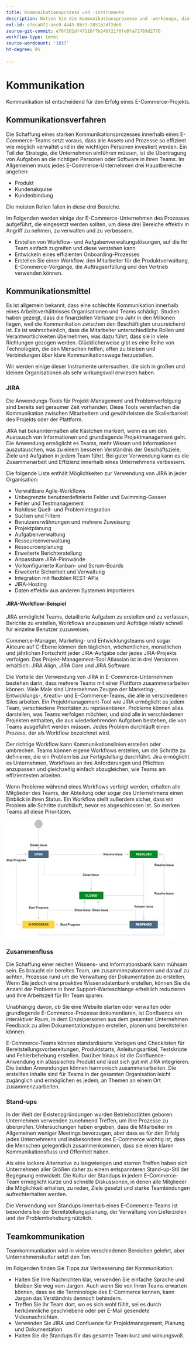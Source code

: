 ```yaml
---
title: Kommunikationsprozess und -instrumente
description: Nutzen Sie die Kommunikationsprozesse und -werkzeuge, die den Anforderungen Ihres E-Commerce-Teams entsprechen.
exl-id: e7eca8f1-aec0-4a45-8b57-2851b2df2de0
source-git-commit: e76f101df47116f7b246f21f0fe0fa72769d2776
workflow-type: tm+mt
source-wordcount: '1037'
ht-degree: 0%

---
```


# Kommunikation

Kommunikation ist entscheidend für den Erfolg eines E-Commerce-Projekts.

## Kommunikationsverfahren

Die Schaffung eines starken Kommunikationsprozesses innerhalb eines E-Commerce-Teams setzt voraus, dass alle Assets und Prozesse so effizient wie möglich verwaltet und in die wichtigen Personen investiert werden. Ein Teil der Strategie, die Unternehmen einführen müssen, ist die Übertragung von Aufgaben an die richtigen Personen oder Software in ihren Teams. Im Allgemeinen muss jedes E-Commerce-Unternehmen drei Hauptbereiche angehen:

- Produkt
- Kundenakquise
- Kundenbindung

Die meisten Rollen fallen in diese drei Bereiche.

Im Folgenden werden einige der E-Commerce-Unternehmen des Prozesses aufgeführt, die eingesetzt werden sollten, um diese drei Bereiche effektiv in Angriff zu nehmen, zu verwalten und zu verbessern.

- Erstellen von Workflow- und Aufgabenverwaltungslösungen, auf die Ihr Team einfach zugreifen und diese verstehen kann
- Entwickeln eines effizienten Onboarding-Prozesses
- Erstellen Sie einen Workflow, den Mitarbeiter für die Produktverwaltung, E-Commerce-Vorgänge, die Auftragserfüllung und den Vertrieb verwenden können.

## Kommunikationsmittel

Es ist allgemein bekannt, dass eine schlechte Kommunikation innerhalb eines Arbeitsverhältnisses Organisationen und Teams schädigt. Studien haben gezeigt, dass die finanziellen Verluste pro Jahr in den Millionen liegen, weil die Kommunikation zwischen den Beschäftigten unzureichend ist. Es ist wahrscheinlich, dass die Mitarbeiter unterschiedliche Rollen und Verantwortlichkeiten übernehmen, was dazu führt, dass sie in viele Richtungen gezogen werden. Glücklicherweise gibt es eine Reihe von Technologien, die den Menschen helfen, offen zu bleiben und Verbindungen über klare Kommunikationswege herzustellen.

Wir werden einige dieser Instrumente untersuchen, die sich in großen und kleinen Organisationen als sehr wirkungsvoll erwiesen haben.

### JIRA

Die Anwendungs-Tools für Projekt-Management und Problemverfolgung sind bereits seit geraumer Zeit vorhanden. Diese Tools vereinfachen die Kommunikation zwischen Mitarbeitern und gewährleisten die Skalierbarkeit des Projekts oder der Plattform.

JIRA hat bekanntermaßen alle Kästchen markiert, wenn es um den Austausch von Informationen und grundlegende Projektmanagement geht. Die Anwendung ermöglicht es Teams, mehr Wissen und Informationen auszutauschen, was zu einem besseren Verständnis der Geschäftsziele, Ziele und Aufgaben in jedem Team führt. Bei guter Verwendung kann es die Zusammenarbeit und Effizienz innerhalb eines Unternehmens verbessern.

Die folgende Liste enthält Möglichkeiten zur Verwendung von JIRA in jeder Organisation:

- Verwaltbare Agile-Workflows
- Unbegrenzte benutzerdefinierte Felder und Swimming-Gassen
- Fehler und Testmanagement
- Nahtlose Quell- und Problemintegration
- Suchen und Filtern
- Benutzererwähnungen und mehrere Zuweisung
- Projektplanung
- Aufgabenverwaltung
- Ressourcenverwaltung
- Ressourcenplanung
- Erweiterte Berichterstellung
- Anpassbare JIRA-Pinnwände
- Vorkonfigurierte Kanban- und Scrum-Boards
- Erweiterte Sicherheit und Verwaltung
- Integration mit flexiblen REST-APIs
- JIRA-Hosting
- Daten effektiv aus anderen Systemen importieren

#### JIRA-Workflow-Beispiel

JIRA ermöglicht Teams, detaillierte Aufgaben zu erstellen und zu verfassen, Berichte zu erstellen, Workflows anzupassen und Aufträge relativ schnell für einzelne Benutzer zuzuweisen.

Commerce-Manager, Marketing- und Entwicklungsteams und sogar Akteure auf C-Ebene können den täglichen, wöchentlichen, monatlichen und jährlichen Fortschritt jeder JIRA-Aufgabe oder jedes JIRA-Projekts verfolgen. Das Projekt-Management-Tool Atlassian ist in drei Versionen erhältlich: JIRA Align, JIRA Core und JIRA Software.

Die Vorteile der Verwendung von JIRA in E-Commerce-Unternehmen bestehen darin, dass mehrere Teams mit einer Plattform zusammenarbeiten können. Viele Male sind Unternehmen Zeugen der Marketing-, Entwicklungs-, Kreativ- und E-Commerce-Teams, die alle in verschiedenen Silos arbeiten. Ein Projektmanagement-Tool wie JIRA ermöglicht es jedem Team, verschiedene Prioritäten zu repräsentieren. Probleme können alles darstellen, was Teams verfolgen möchten, und sind alle in verschiedenen Projekten enthalten, die aus wiederkehrenden Aufgaben bestehen, die von Teams ausgeführt werden müssen. Jedes Problem durchläuft einen Prozess, der als Workflow bezeichnet wird.

Der richtige Workflow kann Kommunikationslinien erstellen oder umbrechen. Teams können eigene Workflows erstellen, um die Schritte zu definieren, die ein Problem bis zur Fertigstellung durchführt. Jira ermöglicht es Unternehmen, Workflows an ihre Anforderungen und Pflichten anzupassen und gleichzeitig einfach abzugleichen, wie Teams am effizientesten arbeiten.

Wenn Probleme während eines Workflows verfolgt werden, erhalten alle Mitglieder des Teams, der Abteilung oder sogar des Unternehmens einen Einblick in ihren Status. Ein Workflow stellt außerdem sicher, dass ein Problem alle Schritte durchläuft, bevor es abgeschlossen ist. So merken Teams all diese Prioritäten.

![Beispieldiagramm für einen JIRA-Workflow](../../assets/playbooks/jira-workflow-example.png)

### Zusammenfluss

Die Schaffung einer reichen Wissens- und Informationsbank kann mühsam sein. Es braucht ein bereites Team, um zusammenzukommen und darauf zu achten, Prozesse rund um die Verwaltung der Dokumentation zu erstellen. Wenn Sie jedoch eine proaktive Wissensdatenbank erstellen, können Sie die Anzahl der Probleme in Ihrer Support-Warteschlange erheblich reduzieren und Ihre Arbeitszeit für Ihr Team sparen.

Unabhängig davon, ob Sie eine Website starten oder verwalten oder grundlegende E-Commerce-Prozesse dokumentieren, ist Confluence ein interaktiver Raum, in dem Einzelpersonen aus dem gesamten Unternehmen Feedback zu allen Dokumentationstypen erstellen, planen und bereitstellen können.

E-Commerce-Teams können standardisierte Vorlagen und Checklisten für Bereitstellungsvorbereitungen, Produktstarts, Anleitungsartikel, Testskripte und Fehlerbehebung erstellen. Darüber hinaus ist die Confluence-Anwendung ein atlassisches Produkt und lässt sich gut mit JIRA integrieren. Die beiden Anwendungen können harmonisch zusammenarbeiten. Die erstellten Inhalte sind für Teams in der gesamten Organisation leicht zugänglich und ermöglichen es jedem, an Themen an einem Ort zusammenzuarbeiten.

### Stand-ups

In der Welt der Existenzgründungen wurden Betriebsstätten geboren. Unternehmen verwenden zunehmend Treffen, um ihre Prozesse zu überprüfen. Untersuchungen haben ergeben, dass die Mitarbeiter im Allgemeinen weniger Meetings bevorzugen, aber dass es für den Erfolg jedes Unternehmens und insbesondere des E-Commerce wichtig ist, dass die Menschen gelegentlich zusammenkommen, dass sie einen klaren Kommunikationsfluss und Offenheit haben.

Als eine lockere Alternative zu langwierigen und starren Treffen haben sich Unternehmen aller Größen daher zu einem entspannteren Stand-up-Stil der Begegnung entwickelt. Die Kultur der Standups in jedem E-Commerce-Team ermöglicht kurze und schnelle Diskussionen, in denen alle Mitglieder die Möglichkeit erhalten, zu reden, Ziele gesetzt und starke Teambindungen aufrechterhalten werden.

Die Verwendung von Standups innerhalb eines E-Commerce-Teams ist besonders bei der Bereitstellungsplanung, der Verwaltung von Lieferzielen und der Problembehebung nützlich.

## Teamkommunikation

Teamkommunikation wird in vielen verschiedenen Bereichen gelehrt, aber Unternehmenskultur setzt den Ton.

Im Folgenden finden Sie Tipps zur Verbesserung der Kommunikation:

- Halten Sie Ihre Nachrichten klar, verwenden Sie einfache Sprache und bleiben Sie weg vom Jargon. Auch wenn Sie von Ihren Teams erwarten können, dass sie die Terminologie des E-Commerce kennen, kann Jargon das Verständnis dennoch behindern.
- Treffen Sie Ihr Team dort, wo es sich wohl fühlt, sei es durch herkömmliche geschriebene oder per E-Mail gesendete Videonachrichten.
- Verwenden Sie JIRA und Confluence für Projektmanagement, Planung und Dokumentation
- Halten Sie die Standups für das gesamte Team kurz und wirkungsvoll.
